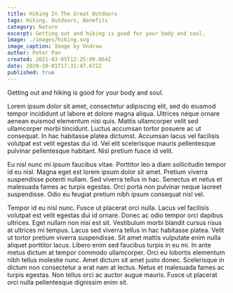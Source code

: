 ```yaml
---
title: Hiking In The Great Outdoors
tags: Hiking, Outdoors, Benefits
category: Nature
excerpt: Getting out and hiking is good for your body and soul.
image: ./images/hiking.svg
image_caption: Image by Undraw
author: Peter Pan
created: 2021-03-05T12:25:09.064Z
date: 2020-10-01T17:31:47.672Z
published: true
---
```


Getting out and hiking is good for your body and soul.

Lorem ipsum dolor sit amet, consectetur adipiscing elit, sed do eiusmod tempor incididunt ut labore et dolore magna aliqua. Ultrices neque ornare aenean euismod elementum nisi quis. Mattis ullamcorper velit sed ullamcorper morbi tincidunt. Luctus accumsan tortor posuere ac ut consequat. In hac habitasse platea dictumst. Accumsan lacus vel facilisis volutpat est velit egestas dui id. Vel elit scelerisque mauris pellentesque pulvinar pellentesque habitant. Nisl pretium fusce id velit.

Eu nisl nunc mi ipsum faucibus vitae. Porttitor leo a diam sollicitudin tempor id eu nisl. Magna eget est lorem ipsum dolor sit amet. Pretium viverra suspendisse potenti nullam. Sed viverra tellus in hac. Senectus et netus et malesuada fames ac turpis egestas. Orci porta non pulvinar neque laoreet suspendisse. Odio eu feugiat pretium nibh ipsum consequat nisl vel.

Tempor id eu nisl nunc. Fusce ut placerat orci nulla. Lacus vel facilisis volutpat est velit egestas dui id ornare. Donec ac odio tempor orci dapibus ultrices. Eget nullam non nisi est sit. Vestibulum morbi blandit cursus risus at ultrices mi tempus. Lacus sed viverra tellus in hac habitasse platea. Velit ut tortor pretium viverra suspendisse. Sit amet mattis vulputate enim nulla aliquet porttitor lacus. Libero enim sed faucibus turpis in eu mi. In ante metus dictum at tempor commodo ullamcorper. Orci eu lobortis elementum nibh tellus molestie nunc. Amet dictum sit amet justo donec. Scelerisque in dictum non consectetur a erat nam at lectus. Netus et malesuada fames ac turpis egestas. Non tellus orci ac auctor augue mauris. Fusce ut placerat orci nulla pellentesque dignissim enim sit.
